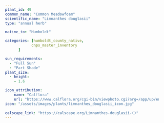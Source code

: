 ```yaml
---
plant_id: 49
common_name: "Common Meadowfoam"
scientific_name: "Limnanthes douglasii"
type: "annual herb"

native_to: "Humboldt"

categories: [humboldt_county_native,
            cnps_master_inventory
      ]

sun_requirements:
  - "Full Sun"
  - "Part Shade"
plant_size:
  - height: 
    - 1.6

icon_attribution: 
    name: "Calflora"
    url: "https://www.calflora.org/cgi-bin/viewphoto.cgi?arg=/app/up/entry/303/90955.jpg" 
icon: "/assets/images/plants/limnanthes_douglasii_icon.jpg"
 
calscape_link: "https://calscape.org/Limnanthes-douglasii-()"
---
```


